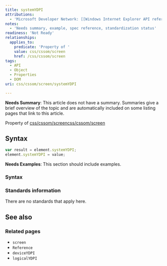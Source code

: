 ```yaml
---
title: systemYDPI
attributions:
  - 'Microsoft Developer Network: [[Windows Internet Explorer API reference](http://msdn.microsoft.com/en-us/library/ie/hh828809%28v=vs.85%29.aspx) Article]'
notes:
  - 'Needs summary, example, spec reference, standardization status'
readiness: 'Not Ready'
relationships:
  applies_to:
    predicate: 'Property of '
    value: css/cssom/screen
    href: /css/cssom/screen
tags:
  - API
  - Object
  - Properties
  - DOM
uri: css/cssom/screen/systemYDPI

---
```

**Needs Summary**: This article does not have a summary. Summaries give a brief overview of the topic and are automatically included on some listing pages that link to this article.

Property of [css/cssom/screen](/css/cssom/screen)[css/cssom/screen](/css/cssom/screen)

## Syntax

``` js
var result = element.systemYDPI;
element.systemYDPI = value;
```

**Needs Examples**: This section should include examples.

### Syntax

### Standards information

There are no standards that apply here.

## See also

### Related pages

-   `screen`
-   `Reference`
-   `deviceYDPI`
-   `logicalYDPI`
